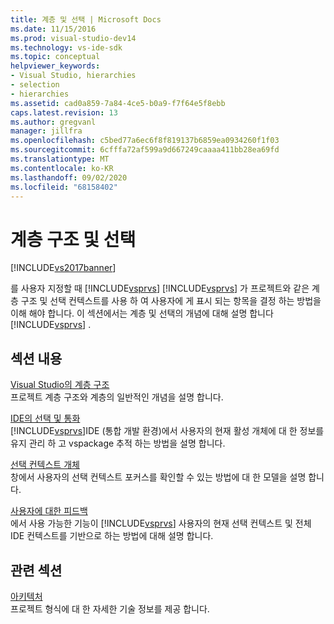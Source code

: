 ```yaml
---
title: 계층 및 선택 | Microsoft Docs
ms.date: 11/15/2016
ms.prod: visual-studio-dev14
ms.technology: vs-ide-sdk
ms.topic: conceptual
helpviewer_keywords:
- Visual Studio, hierarchies
- selection
- hierarchies
ms.assetid: cad0a859-7a84-4ce5-b0a9-f7f64e5f8ebb
caps.latest.revision: 13
ms.author: gregvanl
manager: jillfra
ms.openlocfilehash: c5bed77a6ec6f8f819137b6859ea0934260f1f03
ms.sourcegitcommit: 6cfffa72af599a9d667249caaaa411bb28ea69fd
ms.translationtype: MT
ms.contentlocale: ko-KR
ms.lasthandoff: 09/02/2020
ms.locfileid: "68158402"
---
```

# <a name="hierarchies-and-selection"></a>계층 구조 및 선택
[!INCLUDE[vs2017banner](../../includes/vs2017banner.md)]

를 사용자 지정할 때 [!INCLUDE[vsprvs](../../includes/vsprvs-md.md)] [!INCLUDE[vsprvs](../../includes/vsprvs-md.md)] 가 프로젝트와 같은 계층 구조 및 선택 컨텍스트를 사용 하 여 사용자에 게 표시 되는 항목을 결정 하는 방법을 이해 해야 합니다. 이 섹션에서는 계층 및 선택의 개념에 대해 설명 합니다 [!INCLUDE[vsprvs](../../includes/vsprvs-md.md)] .  
  
## <a name="in-this-section"></a>섹션 내용  
 [Visual Studio의 계층 구조](../../extensibility/internals/hierarchies-in-visual-studio.md)  
 프로젝트 계층 구조와 계층의 일반적인 개념을 설명 합니다.  
  
 [IDE의 선택 및 통화](../../extensibility/internals/selection-and-currency-in-the-ide.md)  
 [!INCLUDE[vsprvs](../../includes/vsprvs-md.md)]IDE (통합 개발 환경)에서 사용자의 현재 활성 개체에 대 한 정보를 유지 관리 하 고 vspackage 추적 하는 방법을 설명 합니다.  
  
 [선택 컨텍스트 개체](../../extensibility/internals/selection-context-objects.md)  
 창에서 사용자의 선택 컨텍스트 포커스를 확인할 수 있는 방법에 대 한 모델을 설명 합니다.  
  
 [사용자에 대한 피드백](../../extensibility/internals/feedback-to-the-user.md)  
 에서 사용 가능한 기능이 [!INCLUDE[vsprvs](../../includes/vsprvs-md.md)] 사용자의 현재 선택 컨텍스트 및 전체 IDE 컨텍스트를 기반으로 하는 방법에 대해 설명 합니다.  
  
## <a name="related-sections"></a>관련 섹션  
 [아키텍처](../../extensibility/internals/project-types-architecture.md)  
 프로젝트 형식에 대 한 자세한 기술 정보를 제공 합니다.
